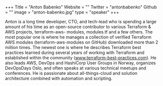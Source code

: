 +++
Title = "Anton Babenko"
Website = ""
Twitter = "antonbabenko"
Github = ""
image = "anton-babenko.jpg"
type = "speaker"
+++

Anton is a long time developer, CTO, and tech-lead who is spending a large amount of his
time as an open-source contributor to various Terraform &amp; AWS projects, terraform-aws-
modules, modules.tf and a few others. The most popular one is where he manages a
collection of verified Terraform AWS modules (terraform-aws-modules on GitHub)
downloaded more than 2 million times. The newest one is where he describes Terraform
best practices learned during several years of working with Terraform and established within
the community (www.terraform-best-practices.com). He also leads AWS, DevOps and
HashiCorp User Groups in Norway, organizes DevOpsDays Oslo, and often speaks at
various technical meetups and conferences. He is passionate about all-things-cloud and
solution architecture combined with automation and scripting.
